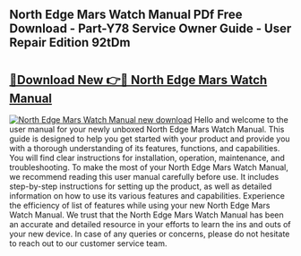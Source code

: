 ## North Edge Mars Watch Manual PDf Free Download - Part-Y78 Service Owner Guide - User Repair Edition 92tDm

# <h2><a href="http://cf26922.oget.top/?id=North+Edge+Mars+Watch+Manual">🔗Download New 👉🔴 North Edge Mars Watch Manual</a></h2>

[![North Edge Mars Watch Manual new download](https://i.imgur.com/5g1atiW.png)](http://cf26922.oget.top/?id=North+Edge+Mars+Watch+Manual)
Hello and welcome to the user manual for your newly unboxed North Edge Mars Watch Manual. This guide is designed to help you get started with your product and provide you with a thorough understanding of its features, functions, and capabilities. You will find clear instructions for installation, operation, maintenance, and troubleshooting. To make the most of your North Edge Mars Watch Manual, we recommend reading this user manual carefully before use. It includes step-by-step instructions for setting up the product, as well as detailed information on how to use its various features and capabilities. Experience the efficiency of list of features while using your new North Edge Mars Watch Manual. We trust that the North Edge Mars Watch Manual has been an accurate and detailed resource in your efforts to learn the ins and outs of your new device. In case of any queries or concerns, please do not hesitate to reach out to our customer service team.
